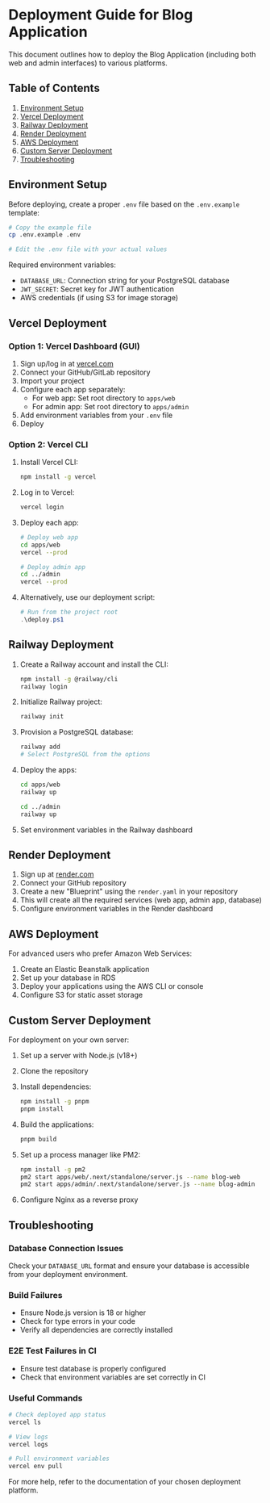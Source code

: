 # Deployment Guide for Blog Application

This document outlines how to deploy the Blog Application (including both web and admin interfaces) to various platforms.

## Table of Contents

1. [Environment Setup](#environment-setup)
2. [Vercel Deployment](#vercel-deployment)
3. [Railway Deployment](#railway-deployment)
4. [Render Deployment](#render-deployment)
5. [AWS Deployment](#aws-deployment)
6. [Custom Server Deployment](#custom-server-deployment)
7. [Troubleshooting](#troubleshooting)

## Environment Setup

Before deploying, create a proper `.env` file based on the `.env.example` template:

```bash
# Copy the example file
cp .env.example .env

# Edit the .env file with your actual values
```

Required environment variables:
- `DATABASE_URL`: Connection string for your PostgreSQL database
- `JWT_SECRET`: Secret key for JWT authentication
- AWS credentials (if using S3 for image storage)

## Vercel Deployment

### Option 1: Vercel Dashboard (GUI)

1. Sign up/log in at [vercel.com](https://vercel.com)
2. Connect your GitHub/GitLab repository
3. Import your project
4. Configure each app separately:
   - For web app: Set root directory to `apps/web`
   - For admin app: Set root directory to `apps/admin`
5. Add environment variables from your `.env` file
6. Deploy

### Option 2: Vercel CLI

1. Install Vercel CLI:
   ```bash
   npm install -g vercel
   ```

2. Log in to Vercel:
   ```bash
   vercel login
   ```

3. Deploy each app:
   ```bash
   # Deploy web app
   cd apps/web
   vercel --prod

   # Deploy admin app
   cd ../admin
   vercel --prod
   ```

4. Alternatively, use our deployment script:
   ```powershell
   # Run from the project root
   .\deploy.ps1
   ```

## Railway Deployment

1. Create a Railway account and install the CLI:
   ```bash
   npm install -g @railway/cli
   railway login
   ```

2. Initialize Railway project:
   ```bash
   railway init
   ```

3. Provision a PostgreSQL database:
   ```bash
   railway add
   # Select PostgreSQL from the options
   ```

4. Deploy the apps:
   ```bash
   cd apps/web
   railway up
   
   cd ../admin
   railway up
   ```

5. Set environment variables in the Railway dashboard

## Render Deployment

1. Sign up at [render.com](https://render.com)
2. Connect your GitHub repository
3. Create a new "Blueprint" using the `render.yaml` in your repository
4. This will create all the required services (web app, admin app, database)
5. Configure environment variables in the Render dashboard

## AWS Deployment

For advanced users who prefer Amazon Web Services:

1. Create an Elastic Beanstalk application
2. Set up your database in RDS
3. Deploy your applications using the AWS CLI or console
4. Configure S3 for static asset storage

## Custom Server Deployment

For deployment on your own server:

1. Set up a server with Node.js (v18+)
2. Clone the repository
3. Install dependencies:
   ```bash
   npm install -g pnpm
   pnpm install
   ```

4. Build the applications:
   ```bash
   pnpm build
   ```

5. Set up a process manager like PM2:
   ```bash
   npm install -g pm2
   pm2 start apps/web/.next/standalone/server.js --name blog-web
   pm2 start apps/admin/.next/standalone/server.js --name blog-admin
   ```

6. Configure Nginx as a reverse proxy

## Troubleshooting

### Database Connection Issues

Check your `DATABASE_URL` format and ensure your database is accessible from your deployment environment.

### Build Failures

- Ensure Node.js version is 18 or higher
- Check for type errors in your code
- Verify all dependencies are correctly installed

### E2E Test Failures in CI

- Ensure test database is properly configured
- Check that environment variables are set correctly in CI

### Useful Commands

```bash
# Check deployed app status
vercel ls

# View logs
vercel logs

# Pull environment variables
vercel env pull
```

For more help, refer to the documentation of your chosen deployment platform.
